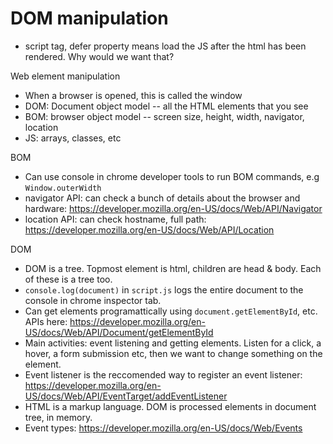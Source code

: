 # DOM manipulation

- script tag, defer property means load the JS after the html has been rendered. Why would we want that?

Web element manipulation

- When a browser is opened, this is called the window
- DOM: Document object model -- all the HTML elements that you see
- BOM: browser object model -- screen size, height, width, navigator, location
- JS: arrays, classes, etc

BOM

- Can use console in chrome developer tools to run BOM commands, e.g `Window.outerWidth`
- navigator API: can check a bunch of details about the browser and hardware: https://developer.mozilla.org/en-US/docs/Web/API/Navigator
- location API: can check hostname, full path: https://developer.mozilla.org/en-US/docs/Web/API/Location

DOM

- DOM is a tree. Topmost element is html, children are head & body. Each of these is a tree too.
- `console.log(document)` in `script.js` logs the entire document to the console in chrome inspector tab.
- Can get elements programattically using `document.getElementById`, etc. APIs here: https://developer.mozilla.org/en-US/docs/Web/API/Document/getElementById
- Main activities: event listening and getting elements. Listen for a click, a hover, a form submission etc, then we want to change something on the element.
- Event listener is the reccomended way to register an event listener: https://developer.mozilla.org/en-US/docs/Web/API/EventTarget/addEventListener
- HTML is a markup language. DOM is processed elements in document tree, in memory.
- Event types: https://developer.mozilla.org/en-US/docs/Web/Events
